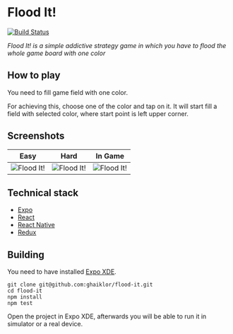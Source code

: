 # Flood It!

[![Build Status](https://travis-ci.org/ghaiklor/flood-it.svg?branch=master)](https://travis-ci.org/ghaiklor/flood-it)

_Flood It! is a simple addictive strategy game in which you have to flood the whole game board with one color_

## How to play

You need to fill game field with one color.

For achieving this, choose one of the color and tap on it.
It will start fill a field with selected color, where start point is left upper corner.

## Screenshots

| Easy | Hard | In Game |
|:----:|:----:|:-------:|
| ![Flood It!](https://cloud.githubusercontent.com/assets/3625244/26276662/26fc5a5a-3d84-11e7-949f-b053b5d8f6e4.png) | ![Flood It!](https://cloud.githubusercontent.com/assets/3625244/26276661/26d0a54a-3d84-11e7-9861-2cb3598e5c11.png) | ![Flood It!](https://cloud.githubusercontent.com/assets/3625244/26276838/69e1a1be-3d88-11e7-8219-3acc1acbd73a.png) |

## Technical stack

- [Expo](https://expo.io)
- [React](https://facebook.github.io/react/)
- [React Native](https://facebook.github.io/react-native/)
- [Redux](http://redux.js.org)

## Building

You need to have installed [Expo XDE](https://expo.io).

```
git clone git@github.com:ghaiklor/flood-it.git
cd flood-it
npm install
npm test
```

Open the project in Expo XDE, afterwards you will be able to run it in simulator or a real device.
